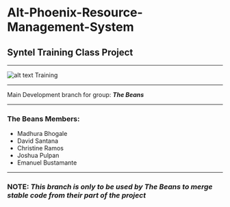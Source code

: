 Alt-Phoenix-Resource-Management-System
=======================================
## Syntel Training Class Project
***
![alt text](https://www.syntelinc.com/sites/all/themes/syntel/logo.svg "Syntel Logo") Training
***
Main Development branch for group: **_The Beans_**
***
### **The Beans Members:**
- Madhura Bhogale 
- David Santana
- Christine Ramos
- Joshua Pulpan
- Emanuel Bustamante
***
### **NOTE:** _This branch is only to be used by **The Beans** to merge stable code from their part of the project_
